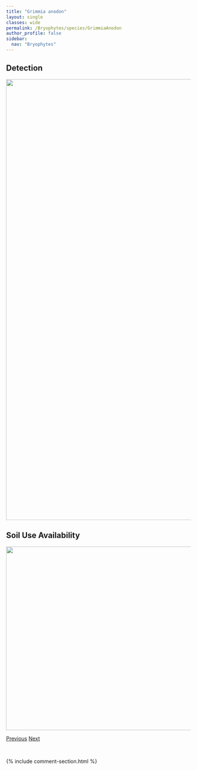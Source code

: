 ```yaml
---
title: "Grimmia anodon"
layout: single
classes: wide
permalink: /Bryophytes/species/GrimmiaAnodon
author_profile: false
sidebar:
  nav: "Bryophytes"
---
```


<h2>Detection</h2>

<a href="https://drive.google.com/uc?export=view&id=1w4UsVqHjht46rrexBKrVT36_pbOjs0jg">
<img src="https://drive.google.com/uc?export=view&id=1w4UsVqHjht46rrexBKrVT36_pbOjs0jg" height = "1200" width = "800">
</a>


<h2>Soil Use Availability</h2>

<a href="https://drive.google.com/uc?export=view&id=1SMc0uBljkcUaQKgsAtrN0N6qA1zGQH-1">
<img src="https://drive.google.com/uc?export=view&id=1SMc0uBljkcUaQKgsAtrN0N6qA1zGQH-1" height = "500" width = "1000">
</a>


<a href="/DevelopmentWebsite/Bryophytes/species/FontinalisNeomexicana" class="pagination--pager" title="Fontinalis neomexicana">Previous</a> <a href="/DevelopmentWebsite/Bryophytes/species/GrimmiaApocarpa" class="pagination--pager" title="Grimmia apocarpa">Next</a>

<p>&nbsp;</p>

{% include comment-section.html %}
